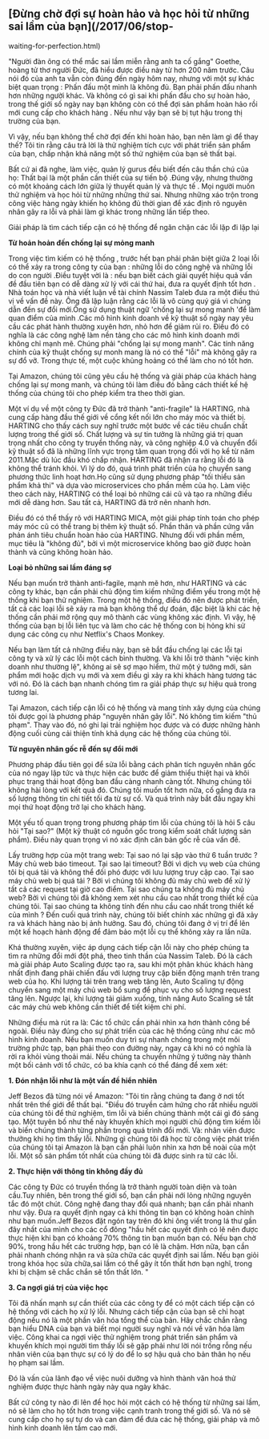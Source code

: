 ##  [Đừng chờ đợi sự hoàn hảo và học hỏi từ những sai lầm của bạn](/2017/06/stop-
waiting-for-perfection.html)

"Người đàn ông có thể mắc sai lầm miễn rằng anh ta cố gắng" Goethe, hoàng tử thơ người Đức,  đã hiểu được điều này từ hơn 200 năm trước. Câu nói đó của anh ta vẫn còn đúng đến ngày hôm nay, nhưng với một sự khác biệt quan trọng : Phấn đấu một mình là không đủ. Bạn phải phấn đấu nhanh hơn những người khác. Và không có gì sai khi phấn đấu cho sự hoàn hảo, trong thế giới số ngày nay bạn không còn có thể đợi sản phầm hoàn hảo rồi mới cung cấp cho khách hàng . Nếu như vậy bạn sẽ bị tụt hậu trong thị trường của bạn.

Vì vậy, nếu bạn không thể chờ đợi đến khi hoàn hảo, bạn nên làm gì để thay thế? Tôi tin rằng
câu trả lời là thử nghiệm tích cực với phát triển sản phẩm của bạn, chấp nhận
khả năng một số thử nghiệm của bạn sẽ thất bại.

Bất cứ ai đã nghe, làm việc, quản lý gurus đều biết đến câu thần chú của họ: Thất bại là một phần cần thiết của sự tiến bộ .Đúng vậy, nhưng thường có một khoảng cách lớn giữa lý thuyết quản lý và thực tế . Mọi người muốn thử nghiệm và học hỏi từ những những thứ sai. Nhưng những xáo trộn trong công việc hàng ngày khiến họ không đủ thời gian để xác định rõ nguyên nhân gây ra lỗi và phải làm gì khác trong những lần tiếp theo.

Giải pháp là tìm cách tiếp cận có hệ thống để ngăn chặn các lỗi lặp đi lặp lại

**Từ hoản hoản đến chống lại sự mỏng manh**

Trong việc tìm kiếm có hệ thống , trước hết bạn phải phân biệt giữa 2 loại lỗi có thể xảy ra trong công ty của bạn : những lỗi do công nghệ và những lỗi do con người .Điều tuyệt vời là : nếu bạn biết cách giải quyết hiệu quả vấn đề đầu tiên bạn có dễ dàng xử lý với cái thứ hai, đưa ra quyết định tốt hơn . Nhà toán học và nhà viết luận về tài chính Nassim Taleb đưa ra một điều thú vị về vấn đề này.  Ông đã lập luận rằng các lỗi là vô cùng quý giá vì chúng dẫn đến sự đổi mới.Ông sử dụng thuật ngữ 'chống lại sự mong manh 'để làm quan điểm của mình .Các mô hình kinh doanh về kỹ thuật số ngày nay yêu cầu các phát hành thường xuyên hơn, nhỏ hơn để giảm rủi ro. Điều đó có nghĩa là các công nghệ làm nền tảng cho các mô hình kinh doanh mới không chỉ mạnh mẽ. Chúng phải "chống lại sự mong manh". Các tính năng chính của kỹ thuật chống sự monh mang là nó có thể "lỗi" mà không gây ra sự đổ vỡ. Trong thực tế, một cuộc khủng hoảng có thể làm cho nó tốt hơn.

Tại Amazon, chúng tôi cũng yêu cầu hệ thống và giải pháp của khách hàng chống lại
sự mong manh, và chúng tôi làm điều đó bằng cách thiết kế hệ thống của chúng tôi cho phép kiểm tra theo thời gian.

Một ví dụ về một công ty Đức đã trở thành "anti-fragile" là HARTING, nhà cung cấp hàng đầu thế giới về cổng kết nối lớn cho máy móc và thiết bị.  HARTING cho thấy cách suy nghĩ trước một bước về các tiêu chuẩn chất lượng trong thế giới số. Chất lượng và sự tin tưởng là những giá trị quan trọng nhất cho công ty truyền thống này, và công nghiệp 4.0 và chuyển đổi kỹ thuật số đã là những lĩnh vực trọng tâm quan trọng đối với họ kể từ năm 2011.Mặc dù lúc đầu khó chấp nhận. HARTING đã nhận ra rằng lỗi đó là không thể tránh khỏi. Vì lý do đó, quá trình phát triển của họ  chuyển sang phương thức linh hoạt hơn.Họ cũng sử dụng phương pháp "tối thiểu sản phẩm khả thi" và dựa vào
microservices cho phần mềm của họ. Làm việc theo cách này, HARTING có thể loại bỏ những cái cũ và tạo ra những điều mới dễ dàng hơn. Sau tất cả, HARTING đã trở nên nhanh hơn.

Điều đó có thể thấy rõ với HARTING MICA, một giải pháp tính toán cho phép
máy móc cũ có thể trang bị thêm kỹ thuật số. Phần thân và phần cứng
vẫn phản ánh tiêu chuẩn hoàn hảo của HARTING. Nhưng đối với phần mềm, mục tiêu
là "không đủ", bởi vì một microservice không bao giờ được hoàn thành  và cũng không hoàn hảo.

**Loại bỏ những sai lầm đáng sợ**

Nếu bạn muốn trở thành anti-fagile, mạnh mẽ hơn, như HARTING và các công ty khác, bạn cần phải chủ động tìm kiếm những điểm yếu trong một hệ thống khi bạn thử nghiệm. Trong một hệ thống, điều đó nên được phát triển, tất cả các loại lỗi sẽ xảy ra mà bạn không thể dự đoán, đặc biệt là khi các hệ thống cần phải mở rộng quy mô thành các vùng không xác định. Vì vậy, hệ thống của bạn bị lỗi liên tục và làm cho các hệ thống con bị hỏng khi sử dụng các công cụ như Netflix's Chaos Monkey.

Nếu bạn làm tất cả những điều này, bạn sẽ bắt đầu chống lại các lỗi tại công ty và xử lý các lỗi một cách bình thường. Và khi lỗi trở thành "việc kinh doanh như thường lệ", không ai sẽ sợ mạo hiểm, thử một ý tưởng mới, sản phẩm mới hoặc dịch vụ mới và xem điều gì xảy ra khi khách hàng tương tác với nó. Đó là cách bạn nhanh chóng tìm ra giải pháp thực sự hiệu quả trong tương lai.

Tại Amazon, cách tiếp cận lỗi có hệ thống và mang tính xây dựng của chúng tôi 
 được gọi là phương pháp "nguyên nhân gây lỗi". Nó không tìm kiếm
"thủ phạm". Thay vào đó, nó ghi lại trải nghiệm học được và có được những hành động
cuối cùng cải thiện tính khả dụng các hệ thống của chúng tôi.

**Từ nguyên nhân gốc rễ đến sự đổi mới**

Phương pháp đầu tiên gọi để sửa lỗi bằng cách phân tích nguyên nhân gốc của nó ngay lập tức và thực hiện các bước để giảm thiểu thiệt hại và khôi phục trạng thái hoạt động ban đầu
càng nhanh càng tốt. Nhưng chúng tôi không hài lòng với kết quả đó. Chúng tôi muốn tốt
hơn nữa, cố gắng đưa ra số lượng thông tin chi tiết tối đa từ sự cố.
Và quá trình này bắt đầu ngay khi mọi thứ hoạt động trở lại cho khách hàng.

Một yếu tố quan trọng trong phương pháp tìm lỗi của chúng tôi là hỏi 5 câu hỏi "Tại sao?" (Một kỹ thuật có nguồn gốc trong kiểm soát chất lượng sản phẩm). Điều này quan trọng vì nó xác định căn bản gốc rễ của vấn đề.

Lấy trường hợp của một trang web: Tại sao nó lại sập vào thứ 6 tuần trước ? Máy chủ web báo timeout. Tại sao lại timeout? Bởi vì dịch vụ web của chúng tôi bị quá tải và không thể đối phó được với lưu lượng truy cập cao. Tại sao máy chủ web bị quá tải ? Bởi vì chúng tôi không đủ máy chủ web để xử lý tất cả các request tại giờ cao điểm. Tại sao chúng ta không đủ máy chủ web? Bởi vì chúng tôi đã không xem xét nhu cầu cao nhất trong thiết kế của chúng tôi. Tại sao chúng ta không tính đến nhu cầu cao nhất trong thiết kế của mình ? Đến cuối quá trình này, chúng tôi biết chính xác những gì đã xảy ra và khách hàng nào bị ảnh hưởng. Sau đó, chúng tôi đang ở vị trí để lên một kế hoạch hành động để đảm bảo một lỗi cụ thể không xảy ra lần nữa.

Khá thường xuyên, việc áp dụng cách tiếp cận lỗi này cho phép chúng ta tìm ra những đổi mới đột phá, theo tinh thần của Nassim Taleb. Đó là cách mà giải pháp Auto Scaling được tạo ra, sau khi một phân khúc khách hàng nhất định đang phải chiến đấu với lượng truy cập biến động mạnh trên trang web của họ. Khi lượng tải trên trang web tăng lên, Auto Scaling tự động chuyển sang một máy chủ web bổ sung để phục vụ cho số lượng request tăng lên. Ngược lại, khi lượng tải giảm xuống, tính năng Auto Scaling sẽ tắt các máy chủ web không cần thiết để tiết kiệm chi phí.

Những điều mà rút ra là: Các tổ chức cần phải nhìn xa hơn thành công bề ngoài. Điều này đúng cho sự phát triển của các hệ thống cũng như các mô hình kinh doanh. Nếu bạn muốn duy trì sự nhanh chóng trong một môi trường phức tạp, bạn phải theo con đường này, ngay cả khi nó có nghĩa là rời ra khỏi vùng thoải mái. Nếu chúng ta chuyển những ý tưởng này thành một bối cảnh với tổ chức, có ba khía cạnh có thể đáng để xem xét:

**1. Đón nhận lỗi như là một vấn đề hiển nhiên**

Jeff Bezos đã từng nói về Amazon: "Tôi tin rằng chúng ta đang ở nơi tốt nhất trên
thế giới để thất bại. "Điều đó truyền cảm hứng cho rất nhiều người của chúng tôi để thử nghiệm, tìm lỗi và biến chúng thành một cái gì đó sáng tạo. Một tuyên bố như thế này khuyến khích mọi người chủ động tìm kiếm lỗi và biến chúng thành từng phần trong quá trình đổi mới. Và: nhân viên được thưởng khi họ tìm thấy lỗi. Những gì chúng tôi đã học từ công việc phát triển của chúng tôi tại Amazon là bạn cần phải luôn nhìn xa hơn bề noài của một lỗi. Một số sản phẩm tốt nhất của chúng tôi đã được sinh ra từ các lỗi.

**2. Thực hiện với thông tin không đầy đủ**

Các công ty Đức có truyền thống là trở thành người toàn diện và toàn cầu.Tuy nhiên, bên trong
thế giới số, bạn cần phải nới lỏng những nguyên tắc đó một chút. Công nghệ đang thay đổi quá nhanh; bạn cần phải nhanh như vậy. Đưa ra quyết định ngay cả khi thông tin bạn có không hoàn chỉnh như bạn muốn.Jeff Bezos đặt ngón tay trên đó khi ông viết trong lá thư gần đây nhất của mình cho các cổ đông
"hầu hết các quyết định có lẽ nên được thực hiện khi bạn có khoảng 70%
thông tin bạn muốn bạn có. Nếu bạn chờ 90%, trong hầu hết các trường hợp, bạn
có lẽ là chậm. Hơn nữa, bạn cần phải nhanh chóng nhận ra và sửa chữa các quyết định sai lầm. Nếu bạn giỏi trong khóa học sửa chữa,sai lầm có thể gây ít tổn thất hơn bạn nghĩ, trong khi bị chậm sẽ
chắc chắn sẽ tổn thất lớn. "

**3. Ca ngợi giá trị của việc học**

Tôi đã nhấn mạnh sự cần thiết của các công ty để có một cách tiếp cận có hệ thống với cách họ
xử lý lỗi. Nhưng cách tiếp cận của bạn sẽ chỉ hoạt động nếu nó là một phần văn hóa tổng thể của bản. Hãy chắc chắn rằng bạn hiểu DNA của bạn và biết mọi người suy nghĩ và nói về văn hóa làm việc. Công khai ca ngợi việc thử nghiệm trong phát triển sản phẩm và khuyến khích mọi người tìm thấy lỗi sẽ gặp phải như lời nói trống rỗng nếu nhân viên của bạn thực sự có lý do để lo sợ hậu quả cho bản thân họ nếu họ phạm sai lầm.

Đó là vấn của lãnh đạo về việc nuôi dưỡng và hình thành văn hoá thử nghiệm được thực hành ngày này qua ngày khác.

Bất cứ công ty nào đi lên để học hỏi một cách có hệ thống từ những sai lầm, nó sẽ làm cho họ tốt hơn trong việc cạnh tranh trong thế giới số. Và nó sẽ cung cấp cho họ sự tự do và can đảm để đưa các hệ thống, giải pháp và mô hình kinh doanh lên tầm cao mới.
